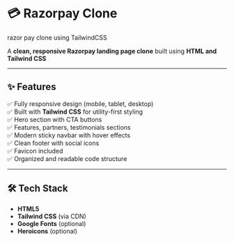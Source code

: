 
# 💳 Razorpay Clone

razor pay clone using TailwindCSS

A **clean, responsive Razorpay landing page clone** built using **HTML and Tailwind CSS**

---

## ✨ Features

✅ Fully responsive design (mobile, tablet, desktop)  
✅ Built with **Tailwind CSS** for utility-first styling  
✅ Hero section with CTA buttons  
✅ Features, partners, testimonials sections  
✅ Modern sticky navbar with hover effects  
✅ Clean footer with social icons  
✅ Favicon included  
✅ Organized and readable code structure

---

## 🛠️ Tech Stack

- **HTML5**
- **Tailwind CSS** (via CDN)
- **Google Fonts** (optional)
- **Heroicons** (optional)


